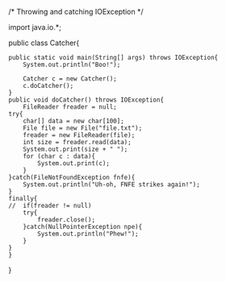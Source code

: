 /* Throwing and catching IOException */

import java.io.*;

public class Catcher{


	public static void main(String[] args) throws IOException{
		System.out.println("Boo!");
		
		Catcher c = new Catcher();
		c.doCatcher();
	}
	public void doCatcher() throws IOException{
		FileReader freader = null;
	try{
		char[] data = new char[100];
		File file = new File("file.txt");
		freader = new FileReader(file);
		int size = freader.read(data);
		System.out.print(size + " ");
		for (char c : data){
			System.out.print(c);
		}
	}catch(FileNotFoundException fnfe){
		System.out.println("Uh-oh, FNFE strikes again!");
	}
	finally{	
	//	if(freader != null) 
		try{
			freader.close();
		}catch(NullPointerException npe){
			System.out.println("Phew!");
		}
	}
	}
}
